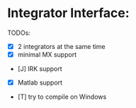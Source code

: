 Integrator Interface:
=============

TODOs:
- [X] 2 integrators at the same time
- [X] minimal MX support
- [J] IRK support
- [X] Matlab support
- [T] try to compile on Windows